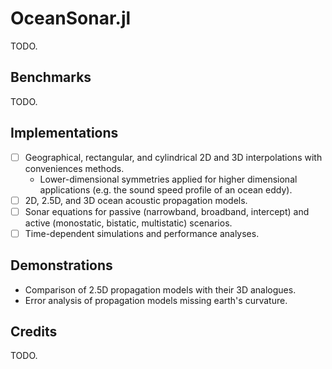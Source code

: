# OceanSonar.jl

TODO.

## Benchmarks

TODO.

## Implementations

- [ ] Geographical, rectangular, and cylindrical 2D and 3D interpolations with conveniences methods.
  - Lower-dimensional symmetries applied for higher dimensional applications (e.g. the sound speed profile of an ocean eddy).
- [ ] 2D, 2.5D, and 3D ocean acoustic propagation models.
- [ ] Sonar equations for passive (narrowband, broadband, intercept) and active (monostatic, bistatic, multistatic) scenarios.
- [ ] Time-dependent simulations and performance analyses.

## Demonstrations

- Comparison of 2.5D propagation models with their 3D analogues.
- Error analysis of propagation models missing earth's curvature.

## Credits

TODO.
